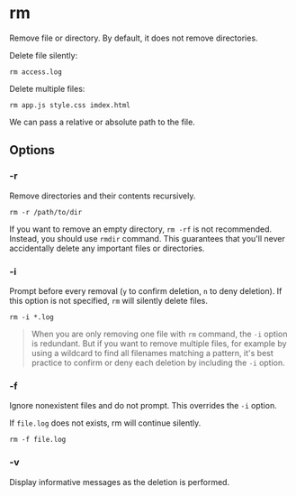 # rm

Remove file or directory. By default, it does not remove directories.

Delete file silently:

```shell
rm access.log
```

Delete multiple files:

```shell
rm app.js style.css imdex.html
```

We can pass a relative or absolute path to the file.

## Options

### -r

Remove directories and their contents recursively.

```shell
rm -r /path/to/dir
```

If you want to remove an empty directory, `rm -rf` is not recommended. Instead, you
should use `rmdir` command. This guarantees that you'll never accidentally delete any
important files or directories.

### -i

Prompt before every removal (`y` to confirm deletion, `n` to deny deletion). If this
option is not specified, `rm` will silently delete files.

```shell
rm -i *.log
```

> When you are only removing one file with `rm` command, the `-i` option is redundant.
> But if you want to remove multiple files, for example by using a wildcard to find all
> filenames matching a pattern, it's best practice to confirm or deny each deletion by
> including the `-i` option.

### -f

Ignore nonexistent files and do not prompt. This overrides the `-i` option.

If `file.log` does not exists, rm will continue silently.

```shell
rm -f file.log
```

### -v

Display informative messages as the deletion is performed.
